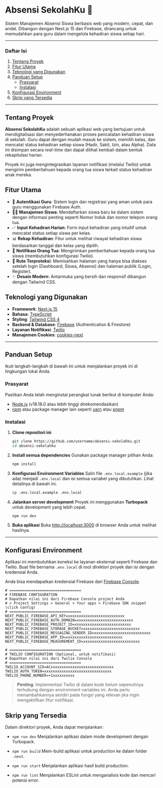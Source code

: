 # Absensi SekolahKu 🏫

Sistem Manajemen Absensi Siswa berbasis web yang modern, cepat, dan andal. Dibangun dengan Next.js 15 dan Firebase, dirancang untuk memudahkan para guru dalam mengelola kehadiran siswa setiap hari.

---

### Daftar Isi

1.  [Tentang Proyek](https://www.google.com/search?q=%23tentang-proyek)
2.  [Fitur Utama](https://www.google.com/search?q=%23fitur-utama)
3.  [Teknologi yang Digunakan](https://www.google.com/search?q=%23teknologi-yang-digunakan)
4.  [Panduan Setup](https://www.google.com/search?q=%23panduan-setup)
    - [Prasyarat](https://www.google.com/search?q=%23prasyarat)
    - [Instalasi](https://www.google.com/search?q=%23instalasi)
5.  [Konfigurasi Environment](https://www.google.com/search?q=%23konfigurasi-environment)
6.  [Skrip yang Tersedia](https://www.google.com/search?q=%23skrip-yang-tersedia)

---

## Tentang Proyek

**Absensi SekolahKu** adalah sebuah aplikasi web yang bertujuan untuk mendigitalisasi dan menyederhanakan proses pencatatan kehadiran siswa di sekolah. Guru dapat dengan mudah masuk ke sistem, memilih kelas, dan mencatat status kehadiran setiap siswa (Hadir, Sakit, Izin, atau Alpha). Data ini disimpan secara _real-time_ dan dapat dilihat kembali dalam bentuk rekapitulasi harian.

Proyek ini juga mengintegrasikan layanan notifikasi (melalui Twilio) untuk mengirim pemberitahuan kepada orang tua siswa terkait status kehadiran anak mereka.

## Fitur Utama

- 🔑 **Autentikasi Guru**: Sistem login dan registrasi yang aman untuk para guru menggunakan Firebase Auth.
- 👨‍🎓 **Manajemen Siswa**: Mendaftarkan siswa baru ke dalam sistem dengan informasi penting seperti Nomor Induk dan nomor telepon orang tua.
- ✅ **Input Kehadiran Harian**: Form input kehadiran yang intuitif untuk mencatat status setiap siswa per kelas.
- 📊 **Rekap Kehadiran**: Fitur untuk melihat riwayat kehadiran siswa berdasarkan tanggal dan kelas yang dipilih.
- 📱 **Notifikasi Orang Tua**: Mengirimkan pemberitahuan kepada orang tua siswa (membutuhkan konfigurasi Twilio).
- 🔐 **Rute Terproteksi**: Memisahkan halaman yang hanya bisa diakses setelah login (Dashboard, Siswa, Absensi) dan halaman publik (Login, Register).
- ✨ **Desain Modern**: Antarmuka yang bersih dan responsif dibangun dengan Tailwind CSS.

## Teknologi yang Digunakan

- **Framework**: [Next.js 15](https://nextjs.org/)
- **Bahasa**: [TypeScript](https://www.typescriptlang.org/)
- **Styling**: [Tailwind CSS 4](https://tailwindcss.com/)
- **Backend & Database**: [Firebase](https://firebase.google.com/) (Authentication & Firestore)
- **Layanan Notifikasi**: [Twilio](https://www.twilio.com/)
- **Manajemen Cookies**: [cookies-next](https://www.npmjs.com/package/cookies-next)

---

## Panduan Setup

Ikuti langkah-langkah di bawah ini untuk menjalankan proyek ini di lingkungan lokal Anda.

### Prasyarat

Pastikan Anda telah menginstal perangkat lunak berikut di komputer Anda:

- [Node.js](https://nodejs.org/en/) (v18.18.0 atau lebih tinggi direkomendasikan)
- [npm](https://www.npmjs.com/) atau package manager lain seperti [yarn](https://yarnpkg.com/) atau [pnpm](https://pnpm.io/)

### Instalasi

1.  **Clone repositori ini**

    ```bash
    git clone https://github.com/username/absensi-sekolahku.git
    cd absensi-sekolahku
    ```

2.  **Install semua dependencies**
    Gunakan package manager pilihan Anda:

    ```bash
    npm install
    ```

3.  **Konfigurasi Environment Variables**
    Salin file `.env.local.example` (jika ada) menjadi `.env.local` dan isi semua variabel yang dibutuhkan. Lihat detailnya di bawah ini.

    ```bash
    cp .env.local.example .env.local
    ```

4.  **Jalankan server development**
    Proyek ini menggunakan **Turbopack** untuk development yang lebih cepat.

    ```bash
    npm run dev
    ```

5.  **Buka aplikasi**
    Buka [http://localhost:3000](https://www.google.com/search?q=http://localhost:3000) di browser Anda untuk melihat hasilnya.

---

## Konfigurasi Environment

Aplikasi ini membutuhkan koneksi ke layanan eksternal seperti Firebase dan Twilio. Buat file bernama `.env.local` di root direktori proyek dan isi dengan kredensial Anda.

Anda bisa mendapatkan kredensial Firebase dari [Firebase Console](https://console.firebase.google.com/).

```env
# =================================
# FIREBASE CONFIGURATION
# Dapatkan nilai ini dari Firebase Console project Anda
# > Project Settings > General > Your apps > Firebase SDK snippet (click config)
# =================================
NEXT_PUBLIC_FIREBASE_API_KEY=xxxxxxxxxxxxxxxxxxxxxxxxxx
NEXT_PUBLIC_FIREBASE_AUTH_DOMAIN=xxxxxxxxxxxxxxxxxxxxxxxxxx
NEXT_PUBLIC_FIREBASE_PROJECT_ID=xxxxxxxxxxxxxxxxxxxxxxxxxx
NEXT_PUBLIC_FIREBASE_STORAGE_BUCKET=xxxxxxxxxxxxxxxxxxxxxxxxxx
NEXT_PUBLIC_FIREBASE_MESSAGING_SENDER_ID=xxxxxxxxxxxxxxxxxxxxxxxxxx
NEXT_PUBLIC_FIREBASE_APP_ID=xxxxxxxxxxxxxxxxxxxxxxxxxx
NEXT_PUBLIC_FIREBASE_MEASUREMENT_ID=xxxxxxxxxxxxxxxxxxxxxxxxxx

# =================================
# TWILIO CONFIGURATION (Optional, untuk notifikasi)
# Dapatkan nilai ini dari Twilio Console
# =================================
TWILIO_ACCOUNT_SID=ACxxxxxxxxxxxxxxxxxxxxxxxxxxxxx
TWILIO_AUTH_TOKEN=xxxxxxxxxxxxxxxxxxxxxxxxxxxxxxx
TWILIO_PHONE_NUMBER=+1xxxxxxxxxx
```

> **Penting**: Implementasi Twilio di dalam kode belum sepenuhnya terhubung dengan environment variables ini. Anda perlu menambahkannya sendiri pada fungsi yang relevan jika ingin mengaktifkan fitur notifikasi.

## Skrip yang Tersedia

Dalam direktori proyek, Anda dapat menjalankan:

- `npm run dev`
  Menjalankan aplikasi dalam mode development dengan Turbopack.

- `npm run build`
  Mem-build aplikasi untuk production ke dalam folder `.next`.

- `npm run start`
  Menjalankan aplikasi hasil build production.

- `npm run lint`
  Menjalankan ESLint untuk menganalisis kode dan mencari potensi error.
